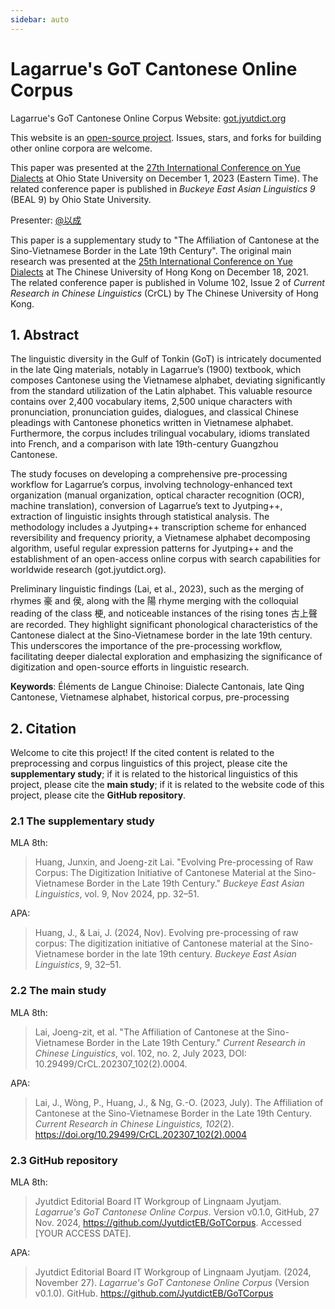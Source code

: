 ```yaml
---
sidebar: auto
---
```


# Lagarrue's GoT Cantonese Online Corpus

Lagarrue's GoT Cantonese Online Corpus Website: [got.jyutdict.org](https://got.jyutdict.org/)

This website is an [open-source project](https://github.com/JyutdictEB/GoTCorpus). Issues, stars, and forks for building other online corpora are welcome.

This paper was presented at the [27th International Conference on Yue Dialects](https://u.osu.edu/yue2023/) at Ohio State University on December 1, 2023 (Eastern Time). The related conference paper is published in *Buckeye East Asian Linguistics 9* (BEAL 9) by Ohio State University.

Presenter: [@以成](https://www.zhihu.com/people/huang-jun-xin-74)

This paper is a supplementary study to "The Affiliation of Cantonese at the Sino-Vietnamese Border in the Late 19th Century". The original main research was presented at the [25th International Conference on Yue Dialects](https://www.cuhk.edu.hk/ics/clrc/yue25/index_en.html) at The Chinese University of Hong Kong on December 18, 2021. The related conference paper is published in Volume 102, Issue 2 of *Current Research in Chinese Linguistics* (CrCL) by The Chinese University of Hong Kong.

## 1. Abstract

The linguistic diversity in the Gulf of Tonkin (GoT) is intricately documented in the late Qing materials, notably in Lagarrue’s (1900) textbook, which composes Cantonese using the Vietnamese alphabet, deviating significantly from the standard utilization of the Latin alphabet. This valuable resource contains over 2,400 vocabulary items, 2,500 unique characters with pronunciation, pronunciation guides, dialogues, and classical Chinese pleadings with Cantonese phonetics written in Vietnamese alphabet. Furthermore, the corpus includes trilingual vocabulary, idioms translated into French, and a comparison with late 19th-century Guangzhou Cantonese.

The study focuses on developing a comprehensive pre-processing workflow for Lagarrue’s corpus, involving technology-enhanced text organization (manual organization, optical character recognition (OCR), machine translation), conversion of Lagarrue’s text to Jyutping++, extraction of linguistic insights through statistical analysis. The methodology includes a Jyutping++ transcription scheme for enhanced reversibility and frequency priority, a Vietnamese alphabet decomposing algorithm, useful regular expression patterns for Jyutping++ and the establishment of an open-access online corpus with search capabilities for worldwide research (got.jyutdict.org).

Preliminary linguistic findings (Lai, et al., 2023), such as the merging of rhymes 豪 and 侯, along with the 陽 rhyme merging with the colloquial reading of the class 梗, and noticeable instances of the rising tones 古上聲 are recorded. They highlight significant phonological characteristics of the Cantonese dialect at the Sino-Vietnamese border in the late 19th century. This underscores the importance of the pre-processing workflow, facilitating deeper dialectal exploration and emphasizing the significance of digitization and open-source efforts in linguistic research.

**Keywords**: Éléments de Langue Chinoise: Dialecte Cantonais, late Qing Cantonese, Vietnamese alphabet, historical corpus, pre-processing

## 2. Citation

Welcome to cite this project! If the cited content is related to the preprocessing and corpus linguistics of this project, please cite the **supplementary study**; if it is related to the historical linguistics of this project, please cite the **main study**; if it is related to the website code of this project, please cite the **GitHub repository**.

### 2.1 The supplementary study

MLA 8th:

> Huang, Junxin, and Joeng-zit Lai. "Evolving Pre-processing of Raw Corpus: The Digitization Initiative of Cantonese Material at the Sino-Vietnamese Border in the Late 19th Century." *Buckeye East Asian Linguistics*, vol. 9, Nov 2024, pp. 32–51.

APA:

> Huang, J., & Lai, J. (2024, Nov). Evolving pre-processing of raw corpus: The digitization initiative of Cantonese material at the Sino-Vietnamese border in the late 19th century. *Buckeye East Asian Linguistics*, 9, 32–51.

### 2.2 The main study

MLA 8th:

> Lai, Joeng-zit, et al. "The Affiliation of Cantonese at the Sino-Vietnamese Border in the Late 19th Century." *Current Research in Chinese Linguistics*, vol. 102, no. 2, July 2023, DOI: 10.29499/CrCL.202307_102(2).0004.

APA:

> Lai, J., Wòng, P., Huang, J., & Ng, G.-O. (2023, July). The Affiliation of Cantonese at the Sino-Vietnamese Border in the Late 19th Century. *Current Research in Chinese Linguistics, 102*(2). https://doi.org/10.29499/CrCL.202307_102(2).0004

### 2.3 GitHub repository

MLA 8th:

> Jyutdict Editorial Board IT Workgroup of Lingnaam Jyutjam. *Lagarrue's GoT Cantonese Online Corpus*. Version v0.1.0, GitHub, 27 Nov. 2024, https://github.com/JyutdictEB/GoTCorpus. Accessed [YOUR ACCESS DATE].

APA:

> Jyutdict Editorial Board IT Workgroup of Lingnaam Jyutjam. (2024, November 27). *Lagarrue's GoT Cantonese Online Corpus* (Version v0.1.0). GitHub. https://github.com/JyutdictEB/GoTCorpus
